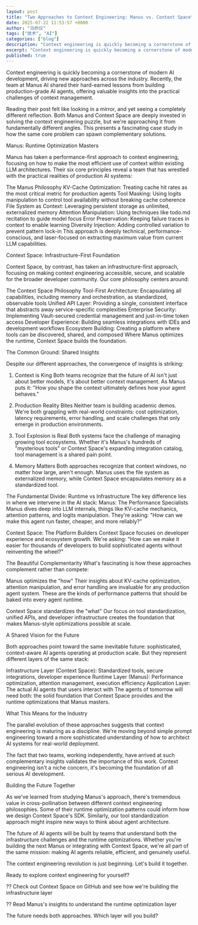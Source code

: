 ```yaml
---
layout: post
title: "Two Approaches to Context Engineering: Manus vs. Context Space"
date: 2025-07-22 11:53:57 +0000
author: "马侨仪"
tags: ["技术", "AI"]
categories: ["blog"]
description: "Context engineering is quickly becoming a cornerstone of modern AI development, driving new approaches across the industry. Recently, the team at Manu..."
excerpt: "Context engineering is quickly becoming a cornerstone of modern AI development, ..."
published: true
---
```


Context engineering is quickly becoming a cornerstone of modern AI development, driving new approaches across the industry. Recently, the team at Manus AI shared their hard-earned lessons from building production-grade AI agents, offering valuable insights into the practical challenges of context management.

Reading their post felt like looking in a mirror, and yet seeing a completely different reflection. Both Manus and Context Space are deeply invested in solving the context engineering puzzle, but we're approaching it from fundamentally different angles. This presents a fascinating case study in how the same core problem can spawn complementary solutions.

Manus: Runtime Optimization Masters

Manus has taken a performance-first approach to context engineering, focusing on how to make the most efficient use of context within existing LLM architectures. Their six core principles reveal a team that has wrestled with the practical realities of production AI systems:

The Manus Philosophy
KV-Cache Optimization: Treating cache hit rates as the most critical metric for production agents
Tool Masking: Using logits manipulation to control tool availability without breaking cache coherence
File System as Context: Leveraging persistent storage as unlimited, externalized memory
Attention Manipulation: Using techniques like todo.md recitation to guide model focus
Error Preservation: Keeping failure traces in context to enable learning
Diversity Injection: Adding controlled variation to prevent pattern lock-in
This approach is deeply technical, performance-conscious, and laser-focused on extracting maximum value from current LLM capabilities.

Context Space: Infrastructure-First Foundation

Context Space, by contrast, has taken an infrastructure-first approach, focusing on making context engineering accessible, secure, and scalable for the broader developer community. Our core philosophy centers around:

The Context Space Philosophy
Tool-First Architecture: Encapsulating all capabilities, including memory and orchestration, as standardized, observable tools
Unified API Layer: Providing a single, consistent interface that abstracts away service-specific complexities
Enterprise Security: Implementing Vault-secured credential management and just-in-time token access
Developer Experience: Building seamless integrations with IDEs and development workflows
Ecosystem Building: Creating a platform where tools can be discovered, shared, and composed
Where Manus optimizes the runtime, Context Space builds the foundation.

The Common Ground: Shared Insights

Despite our different approaches, the convergence of insights is striking:

1. Context is King
Both teams recognize that the future of AI isn't just about better models, it's about better context management. As Manus puts it: "How you shape the context ultimately defines how your agent behaves."

2. Production Reality Bites
Neither team is building academic demos. We're both grappling with real-world constraints: cost optimization, latency requirements, error handling, and scale challenges that only emerge in production environments.

3. Tool Explosion is Real
Both systems face the challenge of managing growing tool ecosystems. Whether it's Manus's hundreds of "mysterious tools" or Context Space's expanding integration catalog, tool management is a shared pain point.

4. Memory Matters
Both approaches recognize that context windows, no matter how large, aren't enough. Manus uses the file system as externalized memory, while Context Space encapsulates memory as a standardized tool.

The Fundamental Divide: Runtime vs Infrastructure
The key difference lies in where we intervene in the AI stack:
Manus: The Performance Specialists
Manus dives deep into LLM internals, things like KV-cache mechanics, attention patterns, and logits manipulation. They're asking: "How can we make this agent run faster, cheaper, and more reliably?"

Context Space: The Platform Builders
Context Space focuses on developer experience and ecosystem growth. We're asking: "How can we make it easier for thousands of developers to build sophisticated agents without reinventing the wheel?"

The Beautiful Complementarity
What's fascinating is how these approaches complement rather than compete:

Manus optimizes the "how"
Their insights about KV-cache optimization, attention manipulation, and error handling are invaluable for any production agent system. These are the kinds of performance patterns that should be baked into every agent runtime.

Context Space standardizes the "what"
Our focus on tool standardization, unified APIs, and developer infrastructure creates the foundation that makes Manus-style optimizations possible at scale.

A Shared Vision for the Future

Both approaches point toward the same inevitable future: sophisticated, context-aware AI agents operating at production scale. But they represent different layers of the same stack:

Infrastructure Layer (Context Space): Standardized tools, secure integrations, developer experience
Runtime Layer (Manus): Performance optimization, attention management, execution efficiency
Application Layer: The actual AI agents that users interact with
The agents of tomorrow will need both: the solid foundation that Context Space provides and the runtime optimizations that Manus masters.

What This Means for the Industry

The parallel evolution of these approaches suggests that context engineering is maturing as a discipline. We're moving beyond simple prompt engineering toward a more sophisticated understanding of how to architect AI systems for real-world deployment.

The fact that two teams, working independently, have arrived at such complementary insights validates the importance of this work. Context engineering isn't a niche concern, it's becoming the foundation of all serious AI development.

Building the Future Together

As we've learned from studying Manus's approach, there's tremendous value in cross-pollination between different context engineering philosophies. Some of their runtime optimization patterns could inform how we design Context Space's SDK. Similarly, our tool standardization approach might inspire new ways to think about agent architecture.

The future of AI agents will be built by teams that understand both the infrastructure challenges and the runtime optimizations. Whether you're building the next Manus or integrating with Context Space, we're all part of the same mission: making AI agents reliable, efficient, and genuinely useful.

The context engineering revolution is just beginning. Let's build it together.

Ready to explore context engineering for yourself?

?? Check out Context Space on GitHub and see how we're building the infrastructure layer

?? Read Manus's insights to understand the runtime optimization layer

The future needs both approaches. Which layer will you build?
